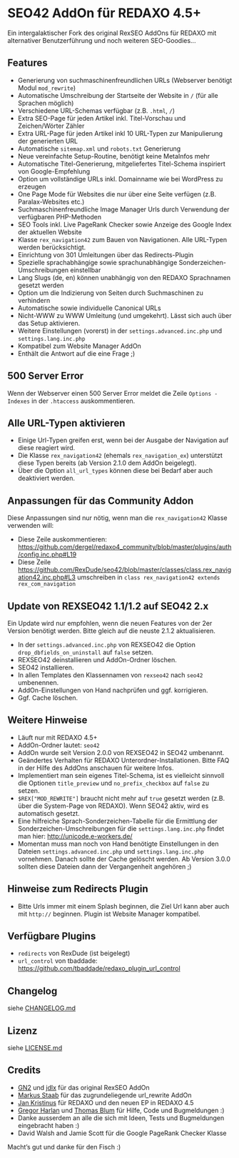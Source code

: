 SEO42 AddOn für REDAXO 4.5+
==============================

Ein intergalaktischer Fork des original RexSEO AddOns für REDAXO mit alternativer Benutzerführung und noch weiteren SEO-Goodies...

Features
--------

* Generierung von suchmaschinenfreundlichen URLs (Webserver benötigt Modul `mod_rewrite`)
* Automatische Umschreibung der Startseite der Website in `/` (für alle Sprachen möglich)
* Verschiedene URL-Schemas verfügbar (z.B. `.html`, `/`)
* Extra SEO-Page für jeden Artikel inkl. Titel-Vorschau und Zeichen/Wörter Zähler
* Extra URL-Page für jeden Artikel inkl 10 URL-Typen zur Manipulierung der generierten URL
* Automatische `sitemap.xml` und `robots.txt` Generierung
* Neue vereinfachte Setup-Routine, benötigt keine MetaInfos mehr
* Automatische Titel-Generierung, mitgeliefertes Titel-Schema inspiriert von Google-Empfehlung
* Option um vollständige URLs inkl. Domainname wie bei WordPress zu erzeugen
* One Page Mode für Websites die nur über eine Seite verfügen (z.B. Paralax-Websites etc.)
* Suchmaschinenfreundliche Image Manager Urls durch Verwendung der verfügbaren PHP-Methoden
* SEO Tools inkl. Live PageRank Checker sowie Anzeige des Google Index der aktuellen Website
* Klasse `rex_navigation42` zum Bauen von Navigationen. Alle URL-Typen werden berücksichtigt.
* Einrichtung von 301 Umleitungen über das Redirects-Plugin
* Spezielle sprachabhängige sowie sprachunabhängige Sonderzeichen-Umschreibungen einstellbar
* Lang Slugs (de, en) können unabhängig von den REDAXO Sprachnamen gesetzt werden
* Option um die Indizierung von Seiten durch Suchmaschinen zu verhindern
* Automatische sowie individuelle Canonical URLs
* Nicht-WWW zu WWW Umleitung (und umgekehrt). Lässt sich auch über das Setup aktivieren.
* Weitere Einstellungen (vorerst) in der `settings.advanced.inc.php` und `settings.lang.inc.php`
* Kompatibel zum Website Manager AddOn
* Enthält die Antwort auf die eine Frage ;)

500 Server Error
----------------

Wenn der Webserver einen 500 Server Error meldet die Zeile `Options -Indexes` in der `.htaccess` auskommentieren.

Alle URL-Typen aktivieren
-------------------------

* Einige Url-Typen greifen erst, wenn bei der Ausgabe der Navigation auf diese reagiert wird.
* Die Klasse `rex_navigation42` (ehemals `rex_navigation_ex`) unterstützt diese Typen bereits (ab Version 2.1.0 dem AddOn beigelegt).
* Über die Option `all_url_types` können diese bei Bedarf aber auch deaktiviert werden.

Anpassungen für das Community Addon
-----------------------------------

Diese Anpassungen sind nur nötig, wenn man die `rex_navigation42` Klasse verwenden will:

* Diese Zeile auskommentieren: https://github.com/dergel/redaxo4_community/blob/master/plugins/auth/config.inc.php#L19
* Diese Zeile https://github.com/RexDude/seo42/blob/master/classes/class.rex_navigation42.inc.php#L3 umschreiben in `class rex_navigation42 extends rex_com_navigation`

Update von REXSEO42 1.1/1.2 auf SEO42 2.x
-----------------------------------------

Ein Update wird nur empfohlen, wenn die neuen Features von der 2er Version benötigt werden. Bitte gleich auf die neuste 2.1.2 aktualisieren.

* In der `settings.advanced.inc.php` von REXSEO42 die Option `drop_dbfields_on_uninstall` auf `false` setzen.
* REXSEO42 deinstallieren und AddOn-Ordner löschen.
* SEO42 installieren.
* In allen Templates den Klassennamen von `rexseo42` nach `seo42` umbenennen.
* AddOn-Einstellungen von Hand nachprüfen und ggf. korrigieren.
* Ggf. Cache löschen.

Weitere Hinweise
----------------

* Läuft nur mit REDAXO 4.5+
* AddOn-Ordner lautet: `seo42`
* AddOn wurde seit Version 2.0.0 von REXSEO42 in SEO42 umbenannt.
* Geändertes Verhalten für REDAXO Unterordner-Installationen. Bitte FAQ in der Hilfe des AddOns anschauen für weitere Infos.
* Implementiert man sein eigenes Titel-Schema, ist es vielleicht sinnvoll die Optionen `title_preview` und `no_prefix_checkbox` auf `false` zu setzen.
* `$REX["MOD_REWRITE"]` braucht nicht mehr auf `true` gesetzt werden (z.B. über die System-Page von REDAXO). Wenn SEO42 aktiv, wird es automatisch gesetzt.
* Eine hilfreiche Sprach-Sonderzeichen-Tabelle für die Ermittlung der Sonderzeichen-Umschreibungen für die `settings.lang.inc.php` findet man hier: http://unicode.e-workers.de/
* Momentan muss man noch von Hand benötigte Einstellungen in den Dateien `settings.advanced.inc.php` und `settings.lang.inc.php` vornehmen. Danach sollte der Cache gelöscht werden. Ab Version 3.0.0 sollten diese Dateien dann der Vergangenheit angehören ;)

Hinweise zum Redirects Plugin
-----------------------------

* Bitte Urls immer mit einem Splash beginnen, die Ziel Url kann aber auch mit `http://` beginnen. Plugin ist Website Manager kompatibel.

Verfügbare Plugins
------------------

* `redirects` von RexDude (ist beigelegt)
* `url_control` von tbaddade: https://github.com/tbaddade/redaxo_plugin_url_control

Changelog
---------

siehe [CHANGELOG.md](CHANGELOG.md)

Lizenz
------

siehe [LICENSE.md](LICENSE.md)

Credits
-------

* [GN2](https://github.com/gn2netwerk) und [jdlx](https://github.com/jdlx) für das original RexSEO AddOn
* [Markus Staab](https://github.com/staabm) für das zugrundeliegende url_rewrite AddOn
* [Jan Kristinus](http://github.com/dergel) für REDAXO und den neuen EP in REDAXO 4.5
* [Gregor Harlan](https://github.com/gharlan) und [Thomas Blum](https://github.com/tbaddade) für Hilfe, Code und Bugmeldungen :)
* Danke ausserdem an alle die sich mit Ideen, Tests und Bugmeldungen eingebracht haben :)
* David Walsh and Jamie Scott für die Google PageRank Checker Klasse

Macht’s gut und danke für den Fisch :)

